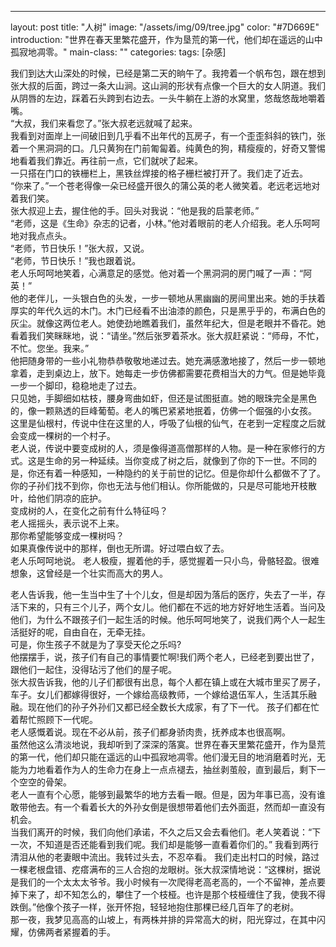 ---
layout: post
title: "人树"
image: "/assets/img/09/tree.jpg"
color: "#7D669E"
introduction: "世界在春天里繁花盛开，作为垦荒的第一代，他们却在遥远的山中孤寂地凋零。"
main-class: ""
categories: 
tags: [杂感]

我们到达大山深处的时候，已经是第二天的晌午了。我挎着一个帆布包，跟在想到张大叔的后面，跨过一条大山涧。这山涧的形状有点像一个巨大的女人阴道。我们从阴唇的左边，踩着石头跨到右边去。一头牛躺在上游的水窝里，悠哉悠哉地嚼着嘴。  
“大叔，我们来看您了。”张大叔老远就喊了起来。  
我看到对面岸上一间破旧到几乎看不出年代的瓦房子，有一个歪歪斜斜的铁门，张着一个黑洞洞的口。几只黄狗在门前匍匐着。纯黄色的狗，精瘦瘦的，好奇又警惕地看着我们靠近。再往前一点，它们就吠了起来。  
一只搭在门口的铁栅栏上，黑铁丝焊接的格子栅栏被打开了。我们走了近去。  
“你来了。”一个苍老得像一朵已经盛开很久的蒲公英的老人微笑着。老远老远地对着我们笑。  
张大叔迎上去，握住他的手。回头对我说：“他是我的启蒙老师。”  
“老师，这是《生命》杂志的记者，小林。”他对着眼前的老人介绍我。老人乐呵呵地对我点点头。  
“老师，节日快乐！”张大叔，又说。  
“老师，节日快乐！”我也跟着说。  
老人乐呵呵地笑着，心满意足的感觉。他对着一个黑洞洞的房门喊了一声：“阿英！”  
他的老伴儿，一头银白色的头发，一步一顿地从黑幽幽的房间里出来。她的手扶着厚实的年代久远的木门。木门已经看不出油漆的颜色，只是黑乎乎的，布满白色的灰尘。就像这两位老人。她使劲地瞧着我们，虽然年纪大，但是老眼并不昏花。她看着我们笑眯眯地，说：“请坐。”然后张罗着茶水。张大叔赶紧说：“师母，不忙，不忙。您坐。我来。”  
他把随身带的一些小礼物恭恭敬敬地递过去。她充满感激地接了，然后一步一顿地拿着，走到桌边上，放下。她每走一步仿佛都需要花费相当大的力气。但是她毕竟一步一个脚印，稳稳地走了过去。  
只见她，手脚细如枯枝，腰身弯曲如虾，但还是试图挺直。她的眼珠完全是黑色的，像一颗熟透的巨峰葡萄。老人的嘴巴紧紧地抿着，仿佛一个倔强的小女孩。  
这里是仙根村，传说中住在这里的人，呼吸了仙根的仙气，在老到一定程度之后就会变成一棵树的一个村子。    
老人说，传说中要变成树的人，须是像得道高僧那样的人物。是一种在家修行的方式。这是生命的另一种延续。当你变成了树之后，就像到了你的下一世。不同的是，你还有着一种感知，一种隐约的关于前世的记忆。但是你却什么都做不了了。你的子孙们找不到你，你也无法与他们相认。你所能做的，只是尽可能地开枝散叶，给他们阴凉的庇护。  
变成树的人，在变化之前有什么特征吗？  
老人摇摇头，表示说不上来。  
那你希望能够变成一棵树吗？  
如果真像传说中的那样，倒也无所谓。好过喂白蚁了去。  
老人乐呵呵地说。
老人极瘦，握着他的手，感觉握着一只小鸟，骨骼轻盈。很难想象，这曾经是一个壮实而高大的男人。  

老人告诉我，他一生当中生了十个儿女，但是却因为落后的医疗，失去了一半，存活下来的，只有三个儿子，两个女儿。他们都在不远的地方好好地生活着。当问及他们，为什么不跟孩子们一起生活的时候。他乐呵呵地笑了，说我们两个人一起生活挺好的呢，自由自在，无牵无挂。  
可是，你生孩子不就是为了享受天伦之乐吗?  
他摆摆手，说，孩子们有自己的事情要忙啊!我们两个老人，已经老到要出世了，跟他们一起住，没得玷污了他们的屋子呢。  
张大叔告诉我，他的儿子们都很有出息，每个人都在镇上或在大城市里买了房子，车子。女儿们都嫁得很好，一个嫁给高级教师，一个嫁给退伍军人，生活其乐融融。现在他们的孙子外孙们又都已经全数长大成家，有了下一代。
孩子们都在忙着帮忙照顾下一代呢。  
老人感慨着说。现在不必从前，孩子们都身骄肉贵，抚养成本也很高啊。  
虽然他这么清淡地说，我却听到了深深的落寞。世界在春天里繁花盛开，作为垦荒的第一代，他们却只能在遥远的山中孤寂地凋零。他们漫无目的地消磨着时光，无能为力地看着作为人的生命力在身上一点点褪去，抽丝剥茧般，直到最后，剩下一个空空的骨架。  
老人一直有个心愿，能够到最繁华的地方去看一眼。但是，因为年事已高，没有谁敢带他去。有一个看着长大的外孙女倒是很想带着他们去外面逛，然而却一直没有机会。  
当我们离开的时候，我们向他们承诺，不久之后又会去看他们。老人笑着说：“下一次，不知道是否还能看到我们呢。我们却是能够一直看着你们的。”  我看到两行清泪从他的老妻眼中流出。我转过头去，不忍卒看。
我们走出村口的时候，路过一棵老根盘错、疙瘩满布的三人合抱的龙眼树。张大叔深情地说：“这棵树，据说是我们的一个太太太爷爷。我小时候有一次爬得老高老高的，一个不留神，差点要掉下来了，却不知怎么的，攀住了一个枝桠。也许是那个枝桠缠住了我，使我不得跌倒。”他像个孩子一样，张开怀抱，轻轻地抱住那棵已经几百年了的老树。  
那一夜，我梦见高高的山坡上，有两株并排的异常高大的树，阳光穿过，在其中闪耀，仿佛两者紧握着的手。  

